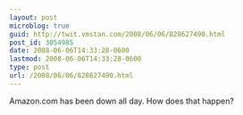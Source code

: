 ```yaml
---
layout: post
microblog: true
guid: http://twit.vmstan.com/2008/06/06/828627490.html
post_id: 3054985
date: 2008-06-06T14:33:28-0600
lastmod: 2008-06-06T14:33:28-0600
type: post
url: /2008/06/06/828627490.html
---
```

Amazon.com has been down all day. How does that happen?
